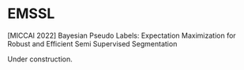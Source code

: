 # EMSSL
[MICCAI 2022] Bayesian Pseudo Labels: Expectation Maximization for Robust and Efficient Semi Supervised Segmentation 

Under construction.
